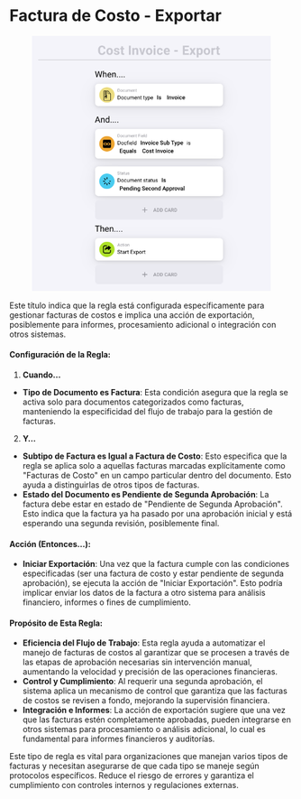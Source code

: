 # Factura de Costo - Exportar

<figure><img src="../../../.gitbook/assets/Bildschirmfoto 2024-05-03 um 14.53.28.png" alt=""><figcaption></figcaption></figure>

Este título indica que la regla está configurada específicamente para gestionar facturas de costos e implica una acción de exportación, posiblemente para informes, procesamiento adicional o integración con otros sistemas.

#### Configuración de la Regla:

1. **Cuando…**
* **Tipo de Documento es Factura**: Esta condición asegura que la regla se activa solo para documentos categorizados como facturas, manteniendo la especificidad del flujo de trabajo para la gestión de facturas.
2. **Y…**
* **Subtipo de Factura es Igual a Factura de Costo**: Esto especifica que la regla se aplica solo a aquellas facturas marcadas explícitamente como "Facturas de Costo" en un campo particular dentro del documento. Esto ayuda a distinguirlas de otros tipos de facturas.
* **Estado del Documento es Pendiente de Segunda Aprobación**: La factura debe estar en estado de "Pendiente de Segunda Aprobación". Esto indica que la factura ya ha pasado por una aprobación inicial y está esperando una segunda revisión, posiblemente final.

#### Acción (Entonces…):

* **Iniciar Exportación**: Una vez que la factura cumple con las condiciones especificadas (ser una factura de costo y estar pendiente de segunda aprobación), se ejecuta la acción de "Iniciar Exportación". Esto podría implicar enviar los datos de la factura a otro sistema para análisis financiero, informes o fines de cumplimiento.

#### Propósito de Esta Regla:

* **Eficiencia del Flujo de Trabajo**: Esta regla ayuda a automatizar el manejo de facturas de costos al garantizar que se procesen a través de las etapas de aprobación necesarias sin intervención manual, aumentando la velocidad y precisión de las operaciones financieras.
* **Control y Cumplimiento**: Al requerir una segunda aprobación, el sistema aplica un mecanismo de control que garantiza que las facturas de costos se revisen a fondo, mejorando la supervisión financiera.
* **Integración e Informes**: La acción de exportación sugiere que una vez que las facturas estén completamente aprobadas, pueden integrarse en otros sistemas para procesamiento o análisis adicional, lo cual es fundamental para informes financieros y auditorías.

Este tipo de regla es vital para organizaciones que manejan varios tipos de facturas y necesitan asegurarse de que cada tipo se maneje según protocolos específicos. Reduce el riesgo de errores y garantiza el cumplimiento con controles internos y regulaciones externas.
